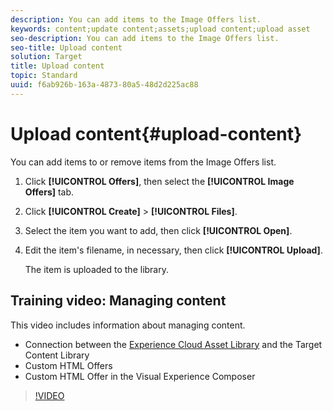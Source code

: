 ```yaml
---
description: You can add items to the Image Offers list.
keywords: content;update content;assets;upload content;upload asset
seo-description: You can add items to the Image Offers list.
seo-title: Upload content
solution: Target
title: Upload content
topic: Standard
uuid: f6ab926b-163a-4873-80a5-48d2d225ac88
---
```


# Upload content{#upload-content}

You can add items to or remove items from the Image Offers list.

1. Click **[!UICONTROL Offers]**, then select the **[!UICONTROL Image Offers]** tab.
1. Click **[!UICONTROL Create]** > **[!UICONTROL Files]**.
1. Select the item you want to add, then click **[!UICONTROL Open]**.
1. Edit the item's filename, in necessary, then click **[!UICONTROL Upload]**.

   The item is uploaded to the library. 

## Training video: Managing content

This video includes information about managing content. 

* Connection between the [Experience Cloud Asset Library](https://marketing.adobe.com/resources/help/en_US/mcloud/creative_cloud.html) and the Target Content Library 
* Custom HTML Offers 
* Custom HTML Offer in the Visual Experience Composer 

>[!VIDEO](https://www.youtube.com/watch?v=ZNIGgXOATMY)